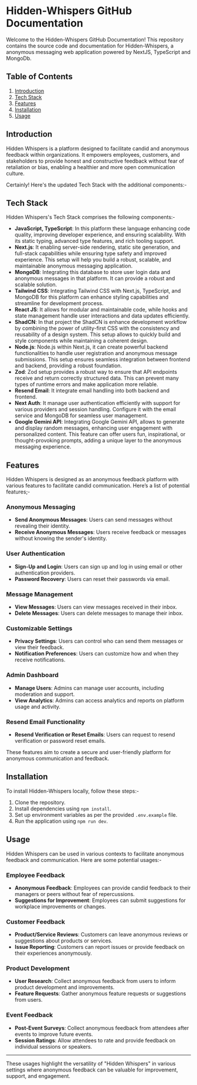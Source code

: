# Hidden-Whispers GitHub Documentation

Welcome to the Hidden-Whispers GitHub Documentation! This repository contains the source code and documentation for Hidden-Whispers, a anonymous messaging web application powered by NextJS, TypeScript and MongoDb.

## Table of Contents

1. [Introduction](#introduction)
2. [Tech Stack](#tech-stack)
3. [Features](#features)
4. [Installation](#installation)
5. [Usage](#usage)

## Introduction

Hidden Whispers is a platform designed to facilitate candid and anonymous feedback within organizations. It empowers employees, customers, and stakeholders to provide honest and constructive feedback without fear of retaliation or bias, enabling a healthier and more open communication culture.

Certainly! Here's the updated Tech Stack with the additional components:-

## Tech Stack

Hidden Whispers's Tech Stack comprises the following components:-

- **JavaScript, TypeScript**: In this platform these language enhancing code quality, improving developer experience, and ensuring scalability. With its static typing, advanced type features, and rich tooling support.
- **Next.js**: It enabling server-side rendering, static site generation, and full-stack capabilities while ensuring type safety and improved experience. This setup will help you build a robust, scalable, and maintainable anonymous messaging application.
- **MongoDB**: Integrating this database to store user login data and anonymous messages in that platform. It can provide a robust and scalable solution.
- **Tailwind CSS**: Integrating Tailwind CSS with Next.js, TypeScript, and MongoDB for this platform can enhance styling capabilities and streamline for development process.
- **React JS**: It allows for modular and maintainable code, while hooks and state management handle user interactions and data updates efficiently.
- **ShadCN**: In that project the ShadCN is enhance development workflow by combining the power of utility-first CSS with the consistency and reusability of a design system. This setup allows to quickly build and style components while maintaining a coherent design.
- **Node.js**: Node.js within Next.js, it can create powerful backend functionalities to handle user registration and anonymous message submissions. This setup ensures seamless integration between frontend and backend, providing a robust foundation.
- **Zod**: Zod setup provides a robust way to ensure that API endpoints receive and return correctly structured data. This can prevent many types of runtime errors and make application more reliable.
- **Resend Email**: It integrate email handling into both backend and frontend.
- **Next Auth**: It manage user authentication efficiently with support for various providers and session handling. Configure it with the email service and MongoDB for seamless user management.
- **Google Gemini API**: Integrating Google Gemini API, allows to generate and display random messages, enhancing user engagement with personalized content. This feature can offer users fun, inspirational, or thought-provoking prompts, adding a unique layer to the anonymous messaging experience.

## Features

Hidden Whispers is designed as an anonymous feedback platform with various features to facilitate candid communication. Here’s a list of potential features;-

### Anonymous Messaging

- **Send Anonymous Messages**: Users can send messages without revealing their identity.
- **Receive Anonymous Messages**: Users receive feedback or messages without knowing the sender's identity.

### User Authentication

- **Sign-Up and Login**: Users can sign up and log in using email or other authentication providers.
- **Password Recovery**: Users can reset their passwords via email.

### Message Management

- **View Messages**: Users can view messages received in their inbox.
- **Delete Messages**: Users can delete messages to manage their inbox.

### Customizable Settings

- **Privacy Settings**: Users can control who can send them messages or view their feedback.
- **Notification Preferences**: Users can customize how and when they receive notifications.

### Admin Dashboard

- **Manage Users**: Admins can manage user accounts, including moderation and support.
- **View Analytics**: Admins can access analytics and reports on platform usage and activity.

### Resend Email Functionality

- **Resend Verification or Reset Emails**: Users can request to resend verification or password reset emails.

These features aim to create a secure and user-friendly platform for anonymous communication and feedback.

## Installation

To install Hidden-Whispers locally, follow these steps:-

1. Clone the repository.
2. Install dependencies using `npm install`.
3. Set up environment variables as per the provided `.env.example` file.
4. Run the application using `npm run dev`.

## Usage

Hidden Whispers can be used in various contexts to facilitate anonymous feedback and communication. Here are some potential usages:-

### Employee Feedback

- **Anonymous Feedback**: Employees can provide candid feedback to their managers or peers without fear of repercussions.
- **Suggestions for Improvement**: Employees can submit suggestions for workplace improvements or changes.

### Customer Feedback

- **Product/Service Reviews**: Customers can leave anonymous reviews or suggestions about products or services.
- **Issue Reporting**: Customers can report issues or provide feedback on their experiences anonymously.

### Product Development

- **User Research**: Collect anonymous feedback from users to inform product development and improvements.
- **Feature Requests**: Gather anonymous feature requests or suggestions from users.

### Event Feedback

- **Post-Event Surveys**: Collect anonymous feedback from attendees after events to improve future events.
- **Session Ratings**: Allow attendees to rate and provide feedback on individual sessions or speakers.

---

These usages highlight the versatility of "Hidden Whispers" in various settings where anonymous feedback can be valuable for improvement, support, and engagement.
